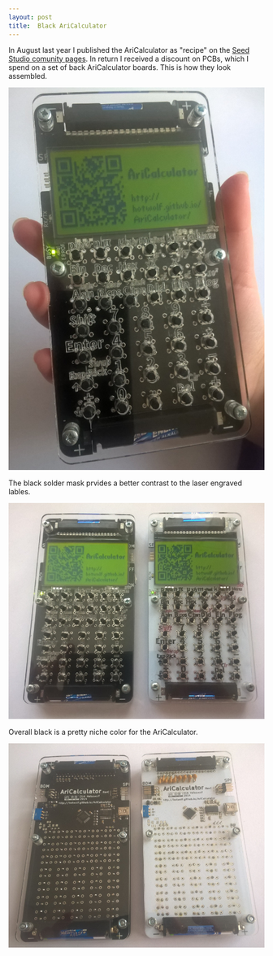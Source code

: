 ```yaml
---
layout: post
title:  Black AriCalculator
---
```


In August last year I published the AriCalculator as "recipe" on the 
[Seed Studio comunity pages](https://www.seeed.cc/AriCalculator-A-homemade-handheld-calculator-p-1844.html). 
In return I received a discount on PCBs, which I spend on a set of 
back AriCalculator boards. This is how they look assembled.

![Black AriCalculator](images/AriCalculatorBlack.jpg)

The black solder mask prvides a better contrast to the laser engraved lables.

![Black and white AriCalculator front](images/AriCalculatorsBwFront.jpg)

Overall black is a pretty niche color for the AriCalculator.

![Black and white AriCalculator back](images/AriCalculatorsBwBack.jpg)


